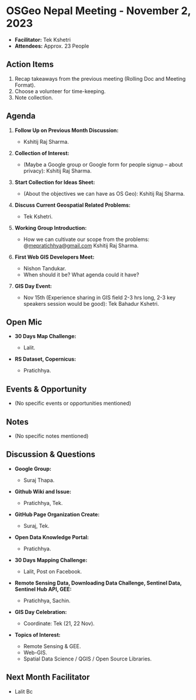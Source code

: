 # OSGeo Nepal Meeting - November 2, 2023

- **Facilitator:** Tek Kshetri
- **Attendees:** Approx. 23 People

## Action Items

1. Recap takeaways from the previous meeting (Rolling Doc and Meeting Format).
2. Choose a volunteer for time-keeping.
3. Note collection.

## Agenda

1. **Follow Up on Previous Month Discussion:**
   - Kshitij Raj Sharma.

2. **Collection of Interest:**
   - (Maybe a Google group or Google form for people signup – about privacy): Kshitij Raj Sharma.

3. **Start Collection for Ideas Sheet:**
   - (About the objectives we can have as OS Geo): Kshitij Raj Sharma.

4. **Discuss Current Geospatial Related Problems:**
   - Tek Kshetri.

5. **Working Group Introduction:**
   - How we can cultivate our scope from the problems: @mepratichhya@gmail.com Kshitij Raj Sharma.

6. **First Web GIS Developers Meet:**
   - Nishon Tandukar.
   - When should it be? What agenda could it have?

7. **GIS Day Event:**
   - Nov 15th (Experience sharing in GIS field 2-3 hrs long, 2-3 key speakers session would be good): Tek Bahadur Kshetri.

## Open Mic

- **30 Days Map Challenge:**
  - Lalit.

- **RS Dataset, Copernicus:**
  - Pratichhya.

## Events & Opportunity

- (No specific events or opportunities mentioned)

## Notes

- (No specific notes mentioned)

## Discussion & Questions

- **Google Group:**
  - Suraj Thapa.

- **Github Wiki and Issue:**
  - Pratichhya, Tek.

- **GitHub Page Organization Create:**
  - Suraj, Tek.

- **Open Data Knowledge Portal:**
  - Pratichhya.

- **30 Days Mapping Challenge:**
  - Lalit, Post on Facebook.

- **Remote Sensing Data, Downloading Data Challenge, Sentinel Data, Sentinel Hub API, GEE:**
  - Pratichhya, Sachin.

- **GIS Day Celebration:**
  - Coordinate: Tek (21, 22 Nov).

- **Topics of Interest:**
  - Remote Sensing & GEE.
  - Web-GIS.
  - Spatial Data Science / QGIS / Open Source Libraries.

## Next Month Facilitator

- Lalit Bc
